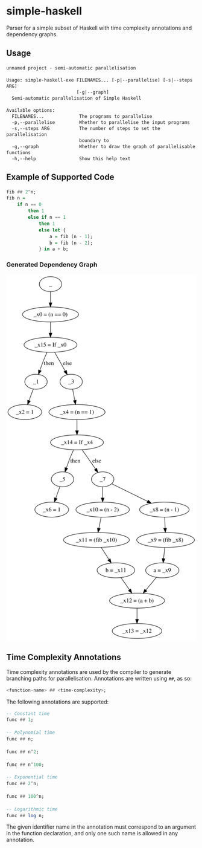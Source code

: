 # simple-haskell

Parser for a simple subset of Haskell with time complexity annotations and dependency graphs.

## Usage

```output
unnamed project - semi-automatic parallelisation

Usage: simple-haskell-exe FILENAMES... [-p|--parallelise] [-s|--steps ARG]
                          [-g|--graph]
  Semi-automatic parallelisation of Simple Haskell

Available options:
  FILENAMES...             The programs to parallelise
  -p,--parallelise         Whether to parallelise the input programs
  -s,--steps ARG           The number of steps to set the parallelisation
                           boundary to
  -g,--graph               Whether to draw the graph of parallelisable functions
  -h,--help                Show this help text
```

## Example of Supported Code

```haskell
fib ## 2^n;
fib n =
    if n == 0
        then 1
        else if n == 1
            then 1
            else let {
                a = fib (n - 1);
                b = fib (n - 2);
            } in a + b;
```

### Generated Dependency Graph

![Dependency graph for the naive fib function](/imgs/naivefibdefgraph.svg "Dependency Graph")

## Time Complexity Annotations

Time complexity annotations are used by the compiler to generate branching paths for parallelisation.
Annotations are written using `##`, as so:

```haskell
<function-name> ## <time-complexity>;
```

The following annotations are supported:

```haskell
-- Constant time
func ## 1;

-- Polynomial time
func ## n;

func ## n^2;

func ## n^100;

-- Exponential time
func ## 2^n;

func ## 100^n;

-- Logarithmic time
func ## log n;
```

The given identifier name in the annotation must correspond to an argument in the function declaration, and only one such name is allowed in any annotation.
